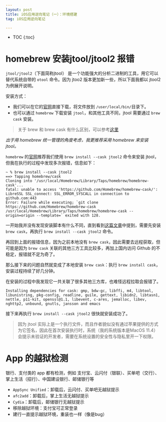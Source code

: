 ```yaml
---
layout: post
title: iOS应用逆向笔记（一）：环境搭建
tag: iOS应用逆向笔记

---
```


* TOC
{:toc}

# homebrew 安装jtool/jtool2 报错

`jtool/jtool2`（下面简称jtool） 是一个功能强大的分析二进制的工具，用它可以替代系统自带的 `otool` 命令。因为 jtoo2 版本更加新一些，所以下面我都以 jtool2 为例展开说明。

安装方式：

* 我们可以在它的[官网](http://newosxbook.com/tools/jtool.html)直接下载，将文件放到 `/user/local/bin/`目录下。
* 也可以通过 `homebrew` 下载安装 `jtool`，和其他工具不同，jtool 需要通过 `brew cask` 安装。

> 关于 brew 和 brew cask 有什么区别，可以参考[这里](https://www.zhihu.com/question/22624898)

*出于用 homebrew 统一管理的角度考虑，我更推荐采用 homebrew 来安装 jtool。*

`homebrew` 的[官网](https://formulae.brew.sh/cask/jtool2#default)推荐我们使用 `brew install --cask jtool2` 命令来安装 jtool，但我在执行的过程中发现多次报错，信息如下：

```
~ % brew install --cask jtool2
==> Tapping homebrew/cask
Cloning into '/usr/local/Homebrew/Library/Taps/homebrew/homebrew-cask'...
fatal: unable to access 'https://github.com/Homebrew/homebrew-cask/': LibreSSL SSL_connect: SSL_ERROR_SYSCALL in connection to github.com:443 
Error: Failure while executing; `git clone https://github.com/Homebrew/homebrew-cask /usr/local/Homebrew/Library/Taps/homebrew/homebrew-cask --origin=origin --template=` exited with 128.
```

一开始我并没有发现安装脚本有什么不同，直到看到[这篇文章](https://brewinstall.org/install-jtool-mac-osx/)中提到，需要先安装 `brew cask`，再执行 `brew install --cask jtool2` 命令。

再回到上面的报错信息，因为之前本地没有 `brew cask`，因此需要去远程获取，但可能是因为 `brew cask` 关联的其他三方工具比较多，再加上国内访问 Github 的不稳定，报错就不足为奇了。

那么接下来的问题自然就变成了本地安装 `brew cask`：执行 `brew install cask`，安装过程持续了好几分钟。

在安装的过程中我发现它一共关联了很多其他三方库，也难怪远程拉取会报错了。

```
Installing dependencies for cask: gmp, bdw-gc, libffi, m4, libtool, libunistring, pkg-config, readline, guile, gettext, libidn2, libtasn1, nettle, p11-kit, openssl@1.1, libevent, c-ares, jemalloc, libev, nghttp2, unbound, gnutls, jansson and emacs
```

接下来再执行 `brew install --cask jtool2` 很快就安装成功了。

> 因为 jtool 实际上是一个执行文件，而且作者貌似没有通过苹果提供的方式为它签名，因此在首次安装执行时，系统（我的系统版本是MacOS 11.4）会提示未验证的开发者，需要在系统设置的安全性与隐私里开一下权限。



# App 的越狱检测

银行、支付类的 app 都有检测，例如 支付宝、云闪付（银联）、买单吧（交行）、掌上生活（招行）、中国建设银行、邮储银行等

* `AppSync Unified`：卸载后，云闪付、买单吧无越狱提示
* `afc2add`：卸载后，掌上生活无越狱提示
* `Cydia`：卸载后，邮储银行无越狱提示
* 移除越狱环境：支付宝可正常登录
* 建行一直提示越狱环境，重装也一样（像是bug）